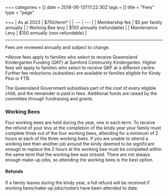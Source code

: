 +++
categories = []
date = 2018-06-13T11:22:30Z
tags = []
title = "Fees"
type = "page"

+++
| As at 2023 | $750/term* |
| --- | --- |
| Membership fee | $5 per family annually |
| Working Bee levy | $150 annually (refundable) |
| Maintenance Levy | $150 annually (non-refundable) |

***

Fees are reviewed annually and subject to change.

*Above fees apply to families who select to receive Queensland Kindergarten Funding (QKF) at Samford Community Kindergarten. Higher fees will apply to families who select to receive QKF at a different centre. Further fee reductions (subsidies) are available to families eligible for Kindy Plus or FTB.

The Queensland Government subsidises part of the cost of every eligible child, and the remainder is paid in fees.  Additional funds are raised by the committee through fundraising and grants.

### Working Bees

Four working bees are held during the year, one in each term.  To receive the refund of your levy at the completion of the kindy year your family must complete three out of the four working bees, attending for a minimum of 2 hours at each of the three working bees.  If you are unable to attend a working bee then another job around the kindy deemed to be significant enough to replace the 2 hours at the working bee must be completed within the same term that the working bee was missed.  There are not always enough make-up jobs, so attending the working bees is the best option.

#### Refunds

If a family leaves during the kindy year, a full refund will be received if working bees/make-up jobs/rosters have been attended to date.